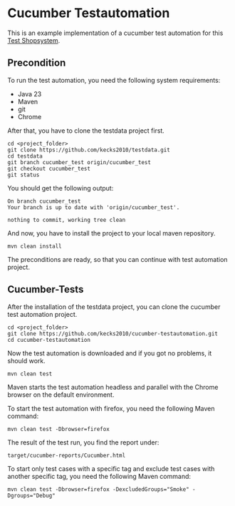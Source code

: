 # Cucumber Testautomation

This is an example implementation of a cucumber test automation for this [Test Shopsystem](https://www.askomdch.com).

## Precondition
To run the test automation, you need the following system requirements:

* Java 23
* Maven
* git
* Chrome

After that, you have to clone the testdata project first.

    cd <project_folder>
    git clone https://github.com/kecks2010/testdata.git
    cd testdata
    git branch cucumber_test origin/cucumber_test
    git checkout cucumber_test
    git status

You should get the following output:

    On branch cucumber_test
    Your branch is up to date with 'origin/cucumber_test'.

    nothing to commit, working tree clean
    
And now, you have to install the project to your local maven repository.

    mvn clean install

The preconditions are ready, so that you can continue with test automation project.

## Cucumber-Tests
After the installation of the testdata project, you can clone the cucumber test automation project.

    cd <project_folder>
    git clone https://github.com/kecks2010/cucumber-testautomation.git
    cd cucumber-testautomation

Now the test automation is downloaded and if you got no problems, it should work.

    mvn clean test

Maven starts the test automation headless and parallel with the Chrome browser on the default environment.

To start the test automation with firefox, you need the following Maven command:

    mvn clean test -Dbrowser=firefox

The result of the test run, you find the report under:

    target/cucumber-reports/Cucumber.html

To start only test cases with a specific tag and exclude test cases with another specific tag, 
you need the following Maven command:

    mvn clean test -Dbrowser=firefox -DexcludedGroups="Smoke" -Dgroups="Debug"